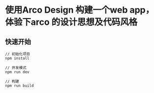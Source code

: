 # 使用Arco Design 构建一个web app，体验下arco 的设计思想及代码风格

## 快速开始

```
// 初始化项目
npm install

// 开发模式
npm run dev

// 构建
npm run build
